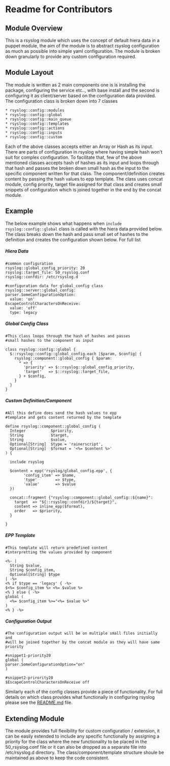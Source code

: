 # Readme for Contributors

## Module Overview
  This is a rsyslog module which uses the concept of default hiera data in a 
  puppet module, the aim of the module is to abstract rsyslog configuration as
  much as possible into simple yaml configuration. The module is broken down
  granularly to provide any custom configuration required.

## Module Layout
  The module is written as 2 main components one is is installing the package,
  configuring the service etc.., with base install and the second is configuring 
  it as client/server based on the configuration data provided. The configuration 
  class is broken down into 7 classes

  ```
  * rsyslog::config::modules
  * rsyslog::config::global
  * rsyslog::config::main_queue
  * rsyslog::config::templates
  * rsyslog::config::actions
  * rsyslog::config::inputs
  * rsyslog::config::custom
  ```

  Each of the above classes accepts either an Array or Hash as its input. There
  are parts of configuration in rsyslog where having simple hash won't suit for
  complex configuration. To facilitate that, few of the above mentioned classes
  accepts hash of hashes as its input and loops through that hash and passes
  the broken down small hash as the input to the specific component written for
  that class. The component/definition creates content by passing the hash values
  to epp template. The class uses concat module, config priority, target file 
  assigned for that class and creates small snippets of configuration which is 
  joined together in the end by the concat module. 

## Example
  The below example shows what happens when `include rsyslog::config::global` class
  is called with the hiera data provided below. The class breaks down the hash
  and pass small set of hashes to the definition and creates the configuration shown
  below. For full list 

##### Hiera Data
  ```
  #common configuration
  rsyslog::global_config_priority: 20
  rsyslog::target_file: 50_rsyslog.conf
  rsyslog::confdir: /etc/rsyslog.d

  #configuration data for global_config class
  rsyslog::server::global_config:
  parser.SomeConfigurationOption:
    value: 'on'
  EscapeControlCharactersOnReceive:
    value: 'off'
    type: legacy
  ```

##### Global Config Class
  ```
  #This class loops through the hash of hashes and passes
  #small hashes to the component as input

  class rsyslog::config::global {
    $::rsyslog::config::global_config.each |$param, $config| {
      rsyslog::component::global_config { $param:
        * => {
          'priority' => $::rsyslog::global_config_priority,
          'target'   => $::rsyslog::target_file,
        } + $config,
      }
    }
  }
  ```

##### Custom Definition/Component
  ```
  #All this define does send the hash values to epp 
  #template and gets content returned by the template

  define rsyslog::component::global_config (
    Integer           $priority,
    String            $target,
    String            $value,
    Optional[String]  $type = 'rainerscript',
    Optional[String]  $format = '<%= $content %>'
  ) {
  
    include rsyslog
  
    $content = epp('rsyslog/global_config.epp', {
          'config_item' => $name,
          'type'        => $type,
          'value'       => $value
    })
  
    concat::fragment {"rsyslog::component::global_config::${name}":
      target  => "${::rsyslog::confdir}/${target}",
      content => inline_epp($format),
      order   => $priority,
    }
  
  }
  ```

##### EPP Template
  ```
  #This template will return predefined content 
  #interpretting the values provided by component

  <%- |
    String $value,
    String $config_item,
    Optional[String] $type
  | -%>
  <% if $type == 'legacy' { -%>
  $<%= $config_item %> <%= $value %>
  <% } else { -%>
  global (
    <%= $config_item %>="<%= $value %>"
  )
  <% } -%>
  ```

##### Configuration Output
  ```
  #The configuration output will be on multiple small files initially and 
  #will be joined together by the concat module as they will have same priority

  #snippet1-priority20
  global (
  parser.SomeConfigurationOption="on"
  )
  
  #snippet2-prirority20
  $EscapeControlCharactersOnReceive off
  ```
  Similarly each of the config classes provide a piece of functionality.
  For full details on which class provides what functionally in configuring 
  rsyslog please see the [README.md](../master/README.md) file.

## Extending Module
  The module provides full flexibility for custom configuration / extension,
  it can be easily extended to include any specific functionally by assigning
  a priority for the class where the new functionality to be placed in the
  50_rsyslog.conf file or it can also be dropped as a separate file into 
  /etc/rsyslog.d directory. The class/component/template structure shoule 
  be maintained as above to keep the code consistent.
  
